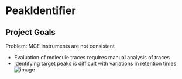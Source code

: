 # PeakIdentifier

## Project Goals
Problem: MCE instruments are not consistent
- Evaluation of molecule traces requires manual analysis of traces
- Identifying target peaks is difficult with variations in retention times
![image](https://github.com/kyshu11027/PeakIdentifier/assets/96274909/ba299832-5132-4d51-ae08-84db929f82d9)

